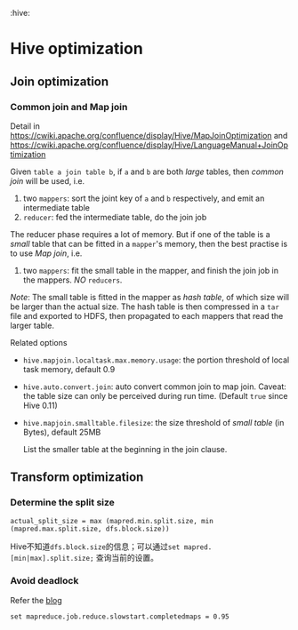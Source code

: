 :hive:

# Hive optimization

## Join optimization

### Common join and Map join 

Detail in https://cwiki.apache.org/confluence/display/Hive/MapJoinOptimization and https://cwiki.apache.org/confluence/display/Hive/LanguageManual+JoinOptimization

Given `table a join table b`, if `a` and `b` are both *large* tables, then _common join_ will be used, i.e. 

1. two `mappers`: sort the joint key of `a` and `b` respectively, and emit an intermediate table 
2. `reducer`: fed the intermediate table, do the join job 

The reducer phase requires a lot of memory. But if one of the table is a _small_ table that can be fitted in a `mapper`'s memory, then the best practise is to use *Map join*, i.e.

1. two `mappers`: fit the small table in the mapper, and finish the join job in the mappers. *NO* `reducers`. 

*Note*: 
The small table is fitted in the mapper as *hash table*, of which size will be larger than the actual size. The hash table is then compressed in a `tar` file and exported to HDFS, then propagated to each mappers that read the larger table.


Related options

- `hive.mapjoin.localtask.max.memory.usage`: the portion threshold of local task memory, default 0.9 
- `hive.auto.convert.join`: auto convert common join to map join. Caveat: the table size can only be perceived during run time. (Default `true` since Hive 0.11) 
- `hive.mapjoin.smalltable.filesize`: the size threshold of _small table_ (in Bytes), default 25MB 

    List the smaller table at the beginning in the join clause.
    
    
    
## Transform optimization


### Determine the split size

`actual_split_size = max (mapred.min.split.size, min (mapred.max.split.size, dfs.block.size))`

Hive不知道`dfs.block.size`的信息；可以通过`set mapred.[min|max].split.size;` 查询当前的设置。


### Avoid deadlock

Refer the [blog](http://www.cnblogs.com/yueweimian/p/4667888.html)

`set mapreduce.job.reduce.slowstart.completedmaps = 0.95`


